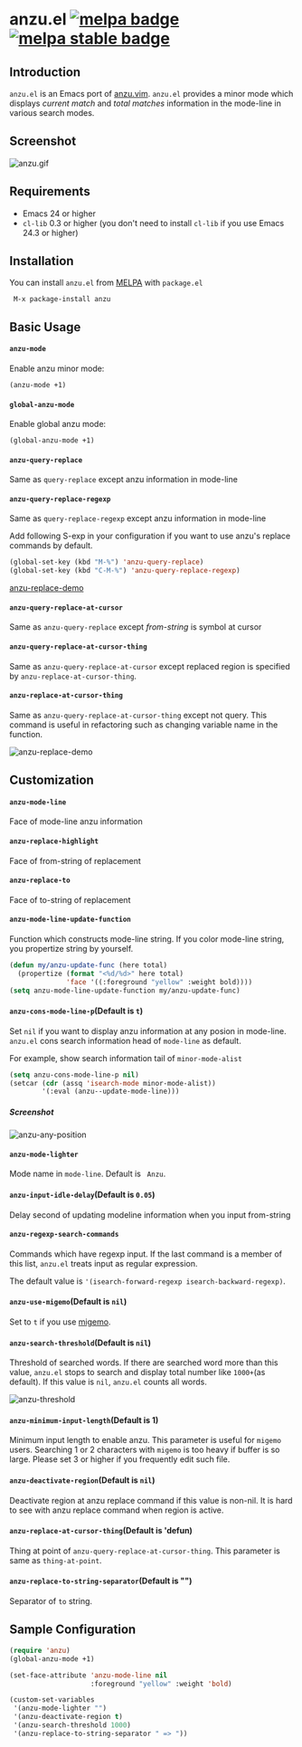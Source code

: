 # anzu.el [![melpa badge][melpa-badge]][melpa-link] [![melpa stable badge][melpa-stable-badge]][melpa-stable-link]

## Introduction

`anzu.el` is an Emacs port of [anzu.vim](https://github.com/osyo-manga/vim-anzu).
`anzu.el` provides a minor mode which displays *current match* and *total matches*
information in the mode-line in various search modes.


## Screenshot

![anzu.gif](image/anzu.gif)


## Requirements

* Emacs 24 or higher
* `cl-lib` 0.3 or higher (you don't need to install `cl-lib` if you use Emacs 24.3 or higher)


## Installation

You can install `anzu.el` from [MELPA](http://melpa.milkbox.net/) with `package.el`

```
 M-x package-install anzu
```


## Basic Usage

#### `anzu-mode`

Enable anzu minor mode:

```lisp
(anzu-mode +1)
```

#### `global-anzu-mode`

Enable global anzu mode:

```lisp
(global-anzu-mode +1)
```

#### `anzu-query-replace`

Same as `query-replace` except anzu information in mode-line

#### `anzu-query-replace-regexp`

Same as `query-replace-regexp` except anzu information in mode-line


Add following S-exp in your configuration if you want to use anzu's replace commands by default.

```lisp
(global-set-key (kbd "M-%") 'anzu-query-replace)
(global-set-key (kbd "C-M-%") 'anzu-query-replace-regexp)
```

[anzu-replace-demo](image/anzu-replace-demo.gif)


#### `anzu-query-replace-at-cursor`

Same as `anzu-query-replace` except *from-string* is symbol at cursor

#### `anzu-query-replace-at-cursor-thing`

Same as `anzu-query-replace-at-cursor` except replaced region is
specified by `anzu-replace-at-cursor-thing`.

#### `anzu-replace-at-cursor-thing`

Same as `anzu-query-replace-at-cursor-thing` except not query.
This command is useful in refactoring such as changing variable name
in the function.

![anzu-replace-demo](image/anzu-replace-demo-noquery.gif)


## Customization

#### `anzu-mode-line`

Face of mode-line anzu information

#### `anzu-replace-highlight`

Face of from-string of replacement

#### `anzu-replace-to`

Face of to-string of replacement

#### `anzu-mode-line-update-function`

Function which constructs mode-line string. If you color mode-line string,
you propertize string by yourself.

```lisp
(defun my/anzu-update-func (here total)
  (propertize (format "<%d/%d>" here total)
              'face '((:foreground "yellow" :weight bold))))
(setq anzu-mode-line-update-function my/anzu-update-func)
```

#### `anzu-cons-mode-line-p`(Default is `t`)

Set `nil` if you want to display anzu information at any posion in mode-line.
`anzu.el` cons search information head of `mode-line` as default.

For example, show search information tail of `minor-mode-alist`

```lisp
(setq anzu-cons-mode-line-p nil)
(setcar (cdr (assq 'isearch-mode minor-mode-alist))
        '(:eval (anzu--update-mode-line)))
```

##### Screenshot

![anzu-any-position](image/anzu-any-position.png)


#### `anzu-mode-lighter`

Mode name in `mode-line`. Default is ` Anzu`.


#### `anzu-input-idle-delay`(Default is `0.05`)

Delay second of updating modeline information when you input from-string

#### `anzu-regexp-search-commands`

Commands which have regexp input. If the last command is a member of this list,
`anzu.el` treats input as regular expression.

The default value is `'(isearch-forward-regexp isearch-backward-regexp)`.

#### `anzu-use-migemo`(Default is `nil`)

Set to `t` if you use [migemo](https://github.com/emacs-jp/migemo).

#### `anzu-search-threshold`(Default is `nil`)

Threshold of searched words. If there are searched word more than this value,
`anzu.el` stops to search and display total number like `1000+`(as default).
If this value is `nil`, `anzu.el` counts all words.

![anzu-threshold](image/anzu-threshold.png)


#### `anzu-minimum-input-length`(Default is 1)

Minimum input length to enable anzu. This parameter is useful for `migemo` users.
Searching 1 or 2 characters with `migemo` is too heavy if buffer is so large.
Please set 3 or higher if you frequently edit such file.

#### `anzu-deactivate-region`(Default is `nil`)

Deactivate region at anzu replace command if this value is non-nil.
It is hard to see with anzu replace command when region is active.


#### `anzu-replace-at-cursor-thing`(Default is 'defun)

Thing at point of `anzu-query-replace-at-cursor-thing`.
This parameter is same as `thing-at-point`.

#### `anzu-replace-to-string-separator`(Default is "")

Separator of `to` string.


## Sample Configuration

```lisp
(require 'anzu)
(global-anzu-mode +1)

(set-face-attribute 'anzu-mode-line nil
                    :foreground "yellow" :weight 'bold)

(custom-set-variables
 '(anzu-mode-lighter "")
 '(anzu-deactivate-region t)
 '(anzu-search-threshold 1000)
 '(anzu-replace-to-string-separator " => "))
```

[melpa-link]: http://melpa.milkbox.net/#/anzu
[melpa-stable-link]: http://melpa-stable.milkbox.net/#/anzu
[melpa-badge]: http://melpa.milkbox.net/packages/anzu-badge.svg
[melpa-stable-badge]: http://melpa-stable.milkbox.net/packages/anzu-badge.svg
